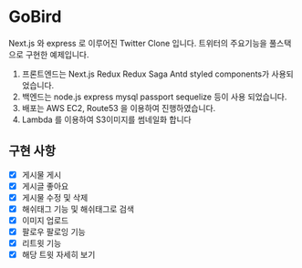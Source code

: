 GoBird
=========
Next.js 와 express 로 이루어진 Twitter Clone 입니다.
트위터의 주요기능을 풀스택으로 구현한 예제입니다.

1. 프론트엔드는 Next.js Redux Redux Saga Antd styled components가 사용되었습니다.
2. 백엔드는 node.js express mysql passport sequelize 등이 사용 되었습니다.
3. 배포는 AWS EC2, Route53 을 이용하여 진행하였습니다.
4. Lambda 를 이용하여 S3이미지를 썸네일화 합니다


## 구현 사항
- [X] 게시물 게시
- [X] 게시글 좋아요
- [X] 게시물 수정 및 삭제
- [X] 해쉬태그 기능 및 해쉬태그로 검색
- [X] 이미지 업로드
- [X] 팔로우 팔로잉 기능
- [X] 리트윗 기능
- [X] 해당 트윗 자세히 보기
